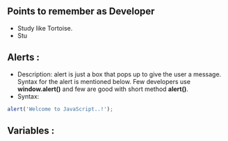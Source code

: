 ## Points to remember as Developer
- Study like Tortoise.
- Stu

## Alerts :
- Description: alert is just a box that pops up to give the user a message. Syntax for the alert is mentioned below. Few developers use **window.alert()** and few are good with short method **alert()**.
- Syntax: 
```js
alert('Welcome to JavaScript..!');
```

## Variables :
<!--stackedit_data:
eyJoaXN0b3J5IjpbLTYxMzk4NjQ1LDE5MzM1ODk0MjcsLTQ3Nj
E4MTU5XX0=
-->